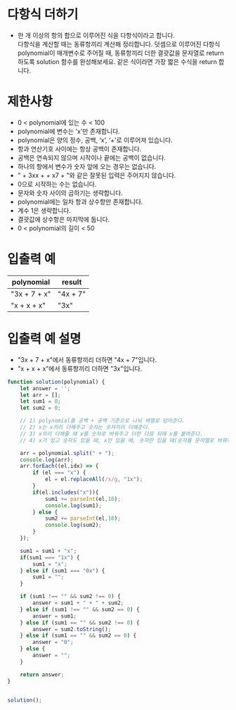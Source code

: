 # 다항식 더하기
- 한 개 이상의 항의 합으로 이루어진 식을 다항식이라고 합니다.  
다항식을 계산할 때는 동류항끼리 계산해 정리합니다. 덧셈으로 이루어진 다항식 polynomial이 매개변수로 주어질 때,
동류항끼리 더한 결괏값을 문자열로 return 하도록 solution 함수를 완성해보세요. 같은 식이라면 가장 짧은 수식을 return 합니다.


# 제한사항
- 0 < polynomial에 있는 수 < 100
- polynomial에 변수는 'x'만 존재합니다.
- polynomial은 양의 정수, 공백, ‘x’, ‘+'로 이루어져 있습니다.
- 항과 연산기호 사이에는 항상 공백이 존재합니다.
- 공백은 연속되지 않으며 시작이나 끝에는 공백이 없습니다.
- 하나의 항에서 변수가 숫자 앞에 오는 경우는 없습니다.
- " + 3xx + + x7 + "와 같은 잘못된 입력은 주어지지 않습니다.
- 0으로 시작하는 수는 없습니다.
- 문자와 숫자 사이의 곱하기는 생략합니다.
- polynomial에는 일차 항과 상수항만 존재합니다.
- 계수 1은 생략합니다.
- 결괏값에 상수항은 마지막에 둡니다.
- 0 < polynomial의 길이 < 50


# 입출력 예
| polynomial | result |
| ---------- | ------ |
| "3x + 7 + x" | "4x + 7" |
| "x + x + x" | "3x" |

# 입출력 예 설명
- "3x + 7 + x"에서 동류항끼리 더하면 "4x + 7"입니다.
- "x + x + x"에서 동류항끼리 더하면 "3x"입니다.


```javascript
function solution(polynomial) {
    let answer = '';
    let arr = [];
    let sum1 = 0;
    let sum2 = 0;

    // 1) polynomial를 공백 + 공백 기준으로 나눠 배열로 담아준다.
    // 2) x는 x끼리 더해주고 숫자는 숫자끼리 더해준다.
    // 3) x끼리 더해줄 때 x를 숫자로 바꿔주고 더한 다음 뒤에 x를 붙여준다.
    // 4) x가 있고 숫자도 있을 때, x만 있을 떼, 숫자만 있을 때(숫자를 문자열로 바꿔줘야한다.) 등을 생각해준다.

    arr = polynomial.split(" + ");
    console.log(arr);
    arr.forEach((el,idx) => {
        if (el === "x") {
            el = el.replaceAll(/x/g, "1x");
        }
        if(el.includes("x")){
            sum1 += parseInt(el,10);
            console.log(sum1);
        } else {
            sum2 += parseInt(el,10);
            console.log(sum2);
        }
    });

    sum1 = sum1 + "x";
    if(sum1 === "1x") {
        sum1 = "x";
    } else if (sum1 === "0x") {
        sum1 = "";
    }

    if (sum1 !== "" && sum2 !== 0) {
        answer = sum1 + " + " + sum2;
    } else if (sum1 !== "" && sum2 == 0) {
        answer = sum1;
    } else if (sum1 == "" && sum2 !== 0) {
        answer = sum2.toString();
    } else if (sum1 == "" && sum2 == 0) {
        answer = "0";
    } else {
        answer = "";
    }

    return answer;
}


solution();
```

